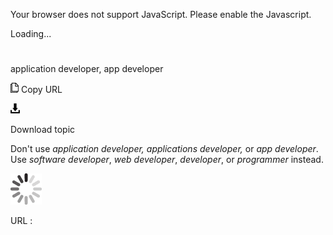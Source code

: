 Your browser does not support JavaScript. Please enable the Javascript.

Loading...

# 

application developer, app developer

![Copy URL](application-developer-app-developer_files/Copy.png)
Copy URL

![Download](application-developer-app-developer_files/Download.png)

Download topic

Don't use *application developer,* *applications developer,* or *app developer*. Use *software developer*, *web developer*, *developer*, or *programmer* instead.

![In progress](application-developer-app-developer_files/activity-large.gif)

URL :
